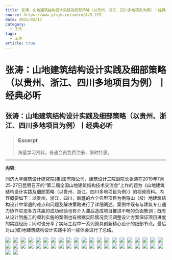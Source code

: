 ```yaml
---
title: 张涛：山地建筑结构设计实践及细部策略（以贵州、浙江、四川多地项目为例）丨经典必听
source: https://www.ytsjk.cn/audio/4/S-215
date: 2025/03/17
category:
  - 工作
tags:
  - 工作
article: true
---
```

# 张涛：山地建筑结构设计实践及细部策略（以贵州、浙江、四川多地项目为例）丨经典必听

## 张涛：山地建筑结构设计实践及细部策略（以贵州、浙江、四川多地项目为例）丨经典必听

> ### Excerpt
> 海量学习资料，普通会员免费注册，限时特惠。

---
**内容:**

同济大学建筑设计研究院(集团)有限公司，建筑设计三院副院长张涛在2019年7月25-27日昆明召开的“第二届全国山地建筑结构技术交流会”上作的题为《山地建筑结构设计实践及细部策略（以贵州、浙江、四川多地项目为例）》的视频资料。内容概要如下：以贵州，浙江，四川，新疆的六个典型项目为例将山（坡）地建筑结构设计中常遇的难点和问题及解决策略进行了详细阐述。案例中既有与建筑专业通力协作实现多方共赢的成功经验也有介入滞后造成项目推进不畅的负面教训；既有从设计到施工的顺利实施的案例也有根据实际情况灵活调整设计方案保证项目进度的实践经历；同时也分享了实际工程中一系列颇具创新精心设计的细部节点。最后对山(坡)地建筑结构设计实践中的一些体会进行了总结。

![](./%E5%BC%A0%E6%B6%9B%EF%BC%9A%E5%B1%B1%E5%9C%B0%E5%BB%BA%E7%AD%91%E7%BB%93%E6%9E%84%E8%AE%BE%E8%AE%A1%E5%AE%9E%E8%B7%B5%E5%8F%8A%E7%BB%86%E9%83%A8%E7%AD%96%E7%95%A5%EF%BC%88%E4%BB%A5%E8%B4%B5%E5%B7%9E%E3%80%81%E6%B5%99%E6%B1%9F%E3%80%81%E5%9B%9B%E5%B7%9D%E5%A4%9A%E5%9C%B0%E9%A1%B9%E7%9B%AE%E4%B8%BA%E4%BE%8B%EF%BC%89%E4%B8%A8%E7%BB%8F%E5%85%B8%E5%BF%85%E5%90%AC.assets/20200211153044694.jpg)  ![](./%E5%BC%A0%E6%B6%9B%EF%BC%9A%E5%B1%B1%E5%9C%B0%E5%BB%BA%E7%AD%91%E7%BB%93%E6%9E%84%E8%AE%BE%E8%AE%A1%E5%AE%9E%E8%B7%B5%E5%8F%8A%E7%BB%86%E9%83%A8%E7%AD%96%E7%95%A5%EF%BC%88%E4%BB%A5%E8%B4%B5%E5%B7%9E%E3%80%81%E6%B5%99%E6%B1%9F%E3%80%81%E5%9B%9B%E5%B7%9D%E5%A4%9A%E5%9C%B0%E9%A1%B9%E7%9B%AE%E4%B8%BA%E4%BE%8B%EF%BC%89%E4%B8%A8%E7%BB%8F%E5%85%B8%E5%BF%85%E5%90%AC.assets/20200211153044866.jpg)  ![](./%E5%BC%A0%E6%B6%9B%EF%BC%9A%E5%B1%B1%E5%9C%B0%E5%BB%BA%E7%AD%91%E7%BB%93%E6%9E%84%E8%AE%BE%E8%AE%A1%E5%AE%9E%E8%B7%B5%E5%8F%8A%E7%BB%86%E9%83%A8%E7%AD%96%E7%95%A5%EF%BC%88%E4%BB%A5%E8%B4%B5%E5%B7%9E%E3%80%81%E6%B5%99%E6%B1%9F%E3%80%81%E5%9B%9B%E5%B7%9D%E5%A4%9A%E5%9C%B0%E9%A1%B9%E7%9B%AE%E4%B8%BA%E4%BE%8B%EF%BC%89%E4%B8%A8%E7%BB%8F%E5%85%B8%E5%BF%85%E5%90%AC.assets/20200211153045116.jpg)  ![](./%E5%BC%A0%E6%B6%9B%EF%BC%9A%E5%B1%B1%E5%9C%B0%E5%BB%BA%E7%AD%91%E7%BB%93%E6%9E%84%E8%AE%BE%E8%AE%A1%E5%AE%9E%E8%B7%B5%E5%8F%8A%E7%BB%86%E9%83%A8%E7%AD%96%E7%95%A5%EF%BC%88%E4%BB%A5%E8%B4%B5%E5%B7%9E%E3%80%81%E6%B5%99%E6%B1%9F%E3%80%81%E5%9B%9B%E5%B7%9D%E5%A4%9A%E5%9C%B0%E9%A1%B9%E7%9B%AE%E4%B8%BA%E4%BE%8B%EF%BC%89%E4%B8%A8%E7%BB%8F%E5%85%B8%E5%BF%85%E5%90%AC.assets/20200211153045350.jpg)  ![](./%E5%BC%A0%E6%B6%9B%EF%BC%9A%E5%B1%B1%E5%9C%B0%E5%BB%BA%E7%AD%91%E7%BB%93%E6%9E%84%E8%AE%BE%E8%AE%A1%E5%AE%9E%E8%B7%B5%E5%8F%8A%E7%BB%86%E9%83%A8%E7%AD%96%E7%95%A5%EF%BC%88%E4%BB%A5%E8%B4%B5%E5%B7%9E%E3%80%81%E6%B5%99%E6%B1%9F%E3%80%81%E5%9B%9B%E5%B7%9D%E5%A4%9A%E5%9C%B0%E9%A1%B9%E7%9B%AE%E4%B8%BA%E4%BE%8B%EF%BC%89%E4%B8%A8%E7%BB%8F%E5%85%B8%E5%BF%85%E5%90%AC.assets/20200211153045538.jpg)  ![](./%E5%BC%A0%E6%B6%9B%EF%BC%9A%E5%B1%B1%E5%9C%B0%E5%BB%BA%E7%AD%91%E7%BB%93%E6%9E%84%E8%AE%BE%E8%AE%A1%E5%AE%9E%E8%B7%B5%E5%8F%8A%E7%BB%86%E9%83%A8%E7%AD%96%E7%95%A5%EF%BC%88%E4%BB%A5%E8%B4%B5%E5%B7%9E%E3%80%81%E6%B5%99%E6%B1%9F%E3%80%81%E5%9B%9B%E5%B7%9D%E5%A4%9A%E5%9C%B0%E9%A1%B9%E7%9B%AE%E4%B8%BA%E4%BE%8B%EF%BC%89%E4%B8%A8%E7%BB%8F%E5%85%B8%E5%BF%85%E5%90%AC.assets/20200211153045741.jpg)  ![](./%E5%BC%A0%E6%B6%9B%EF%BC%9A%E5%B1%B1%E5%9C%B0%E5%BB%BA%E7%AD%91%E7%BB%93%E6%9E%84%E8%AE%BE%E8%AE%A1%E5%AE%9E%E8%B7%B5%E5%8F%8A%E7%BB%86%E9%83%A8%E7%AD%96%E7%95%A5%EF%BC%88%E4%BB%A5%E8%B4%B5%E5%B7%9E%E3%80%81%E6%B5%99%E6%B1%9F%E3%80%81%E5%9B%9B%E5%B7%9D%E5%A4%9A%E5%9C%B0%E9%A1%B9%E7%9B%AE%E4%B8%BA%E4%BE%8B%EF%BC%89%E4%B8%A8%E7%BB%8F%E5%85%B8%E5%BF%85%E5%90%AC.assets/20200211153045944.jpg)  ![](./%E5%BC%A0%E6%B6%9B%EF%BC%9A%E5%B1%B1%E5%9C%B0%E5%BB%BA%E7%AD%91%E7%BB%93%E6%9E%84%E8%AE%BE%E8%AE%A1%E5%AE%9E%E8%B7%B5%E5%8F%8A%E7%BB%86%E9%83%A8%E7%AD%96%E7%95%A5%EF%BC%88%E4%BB%A5%E8%B4%B5%E5%B7%9E%E3%80%81%E6%B5%99%E6%B1%9F%E3%80%81%E5%9B%9B%E5%B7%9D%E5%A4%9A%E5%9C%B0%E9%A1%B9%E7%9B%AE%E4%B8%BA%E4%BE%8B%EF%BC%89%E4%B8%A8%E7%BB%8F%E5%85%B8%E5%BF%85%E5%90%AC.assets/20200211153046131.jpg)  ![](./%E5%BC%A0%E6%B6%9B%EF%BC%9A%E5%B1%B1%E5%9C%B0%E5%BB%BA%E7%AD%91%E7%BB%93%E6%9E%84%E8%AE%BE%E8%AE%A1%E5%AE%9E%E8%B7%B5%E5%8F%8A%E7%BB%86%E9%83%A8%E7%AD%96%E7%95%A5%EF%BC%88%E4%BB%A5%E8%B4%B5%E5%B7%9E%E3%80%81%E6%B5%99%E6%B1%9F%E3%80%81%E5%9B%9B%E5%B7%9D%E5%A4%9A%E5%9C%B0%E9%A1%B9%E7%9B%AE%E4%B8%BA%E4%BE%8B%EF%BC%89%E4%B8%A8%E7%BB%8F%E5%85%B8%E5%BF%85%E5%90%AC.assets/20200211153046335.jpg)  ![](./%E5%BC%A0%E6%B6%9B%EF%BC%9A%E5%B1%B1%E5%9C%B0%E5%BB%BA%E7%AD%91%E7%BB%93%E6%9E%84%E8%AE%BE%E8%AE%A1%E5%AE%9E%E8%B7%B5%E5%8F%8A%E7%BB%86%E9%83%A8%E7%AD%96%E7%95%A5%EF%BC%88%E4%BB%A5%E8%B4%B5%E5%B7%9E%E3%80%81%E6%B5%99%E6%B1%9F%E3%80%81%E5%9B%9B%E5%B7%9D%E5%A4%9A%E5%9C%B0%E9%A1%B9%E7%9B%AE%E4%B8%BA%E4%BE%8B%EF%BC%89%E4%B8%A8%E7%BB%8F%E5%85%B8%E5%BF%85%E5%90%AC.assets/20200211153046553.jpg)  ![](./%E5%BC%A0%E6%B6%9B%EF%BC%9A%E5%B1%B1%E5%9C%B0%E5%BB%BA%E7%AD%91%E7%BB%93%E6%9E%84%E8%AE%BE%E8%AE%A1%E5%AE%9E%E8%B7%B5%E5%8F%8A%E7%BB%86%E9%83%A8%E7%AD%96%E7%95%A5%EF%BC%88%E4%BB%A5%E8%B4%B5%E5%B7%9E%E3%80%81%E6%B5%99%E6%B1%9F%E3%80%81%E5%9B%9B%E5%B7%9D%E5%A4%9A%E5%9C%B0%E9%A1%B9%E7%9B%AE%E4%B8%BA%E4%BE%8B%EF%BC%89%E4%B8%A8%E7%BB%8F%E5%85%B8%E5%BF%85%E5%90%AC.assets/20200211153046741.jpg)  ![](./%E5%BC%A0%E6%B6%9B%EF%BC%9A%E5%B1%B1%E5%9C%B0%E5%BB%BA%E7%AD%91%E7%BB%93%E6%9E%84%E8%AE%BE%E8%AE%A1%E5%AE%9E%E8%B7%B5%E5%8F%8A%E7%BB%86%E9%83%A8%E7%AD%96%E7%95%A5%EF%BC%88%E4%BB%A5%E8%B4%B5%E5%B7%9E%E3%80%81%E6%B5%99%E6%B1%9F%E3%80%81%E5%9B%9B%E5%B7%9D%E5%A4%9A%E5%9C%B0%E9%A1%B9%E7%9B%AE%E4%B8%BA%E4%BE%8B%EF%BC%89%E4%B8%A8%E7%BB%8F%E5%85%B8%E5%BF%85%E5%90%AC.assets/20200211153046975.jpg)  ![](./%E5%BC%A0%E6%B6%9B%EF%BC%9A%E5%B1%B1%E5%9C%B0%E5%BB%BA%E7%AD%91%E7%BB%93%E6%9E%84%E8%AE%BE%E8%AE%A1%E5%AE%9E%E8%B7%B5%E5%8F%8A%E7%BB%86%E9%83%A8%E7%AD%96%E7%95%A5%EF%BC%88%E4%BB%A5%E8%B4%B5%E5%B7%9E%E3%80%81%E6%B5%99%E6%B1%9F%E3%80%81%E5%9B%9B%E5%B7%9D%E5%A4%9A%E5%9C%B0%E9%A1%B9%E7%9B%AE%E4%B8%BA%E4%BE%8B%EF%BC%89%E4%B8%A8%E7%BB%8F%E5%85%B8%E5%BF%85%E5%90%AC.assets/20200211153047241.jpg)  ![](./%E5%BC%A0%E6%B6%9B%EF%BC%9A%E5%B1%B1%E5%9C%B0%E5%BB%BA%E7%AD%91%E7%BB%93%E6%9E%84%E8%AE%BE%E8%AE%A1%E5%AE%9E%E8%B7%B5%E5%8F%8A%E7%BB%86%E9%83%A8%E7%AD%96%E7%95%A5%EF%BC%88%E4%BB%A5%E8%B4%B5%E5%B7%9E%E3%80%81%E6%B5%99%E6%B1%9F%E3%80%81%E5%9B%9B%E5%B7%9D%E5%A4%9A%E5%9C%B0%E9%A1%B9%E7%9B%AE%E4%B8%BA%E4%BE%8B%EF%BC%89%E4%B8%A8%E7%BB%8F%E5%85%B8%E5%BF%85%E5%90%AC.assets/20200211153047491.jpg)  ![](./%E5%BC%A0%E6%B6%9B%EF%BC%9A%E5%B1%B1%E5%9C%B0%E5%BB%BA%E7%AD%91%E7%BB%93%E6%9E%84%E8%AE%BE%E8%AE%A1%E5%AE%9E%E8%B7%B5%E5%8F%8A%E7%BB%86%E9%83%A8%E7%AD%96%E7%95%A5%EF%BC%88%E4%BB%A5%E8%B4%B5%E5%B7%9E%E3%80%81%E6%B5%99%E6%B1%9F%E3%80%81%E5%9B%9B%E5%B7%9D%E5%A4%9A%E5%9C%B0%E9%A1%B9%E7%9B%AE%E4%B8%BA%E4%BE%8B%EF%BC%89%E4%B8%A8%E7%BB%8F%E5%85%B8%E5%BF%85%E5%90%AC.assets/20200211153047678.jpg)  ![](./%E5%BC%A0%E6%B6%9B%EF%BC%9A%E5%B1%B1%E5%9C%B0%E5%BB%BA%E7%AD%91%E7%BB%93%E6%9E%84%E8%AE%BE%E8%AE%A1%E5%AE%9E%E8%B7%B5%E5%8F%8A%E7%BB%86%E9%83%A8%E7%AD%96%E7%95%A5%EF%BC%88%E4%BB%A5%E8%B4%B5%E5%B7%9E%E3%80%81%E6%B5%99%E6%B1%9F%E3%80%81%E5%9B%9B%E5%B7%9D%E5%A4%9A%E5%9C%B0%E9%A1%B9%E7%9B%AE%E4%B8%BA%E4%BE%8B%EF%BC%89%E4%B8%A8%E7%BB%8F%E5%85%B8%E5%BF%85%E5%90%AC.assets/20200211153047881.jpg)  ![](./%E5%BC%A0%E6%B6%9B%EF%BC%9A%E5%B1%B1%E5%9C%B0%E5%BB%BA%E7%AD%91%E7%BB%93%E6%9E%84%E8%AE%BE%E8%AE%A1%E5%AE%9E%E8%B7%B5%E5%8F%8A%E7%BB%86%E9%83%A8%E7%AD%96%E7%95%A5%EF%BC%88%E4%BB%A5%E8%B4%B5%E5%B7%9E%E3%80%81%E6%B5%99%E6%B1%9F%E3%80%81%E5%9B%9B%E5%B7%9D%E5%A4%9A%E5%9C%B0%E9%A1%B9%E7%9B%AE%E4%B8%BA%E4%BE%8B%EF%BC%89%E4%B8%A8%E7%BB%8F%E5%85%B8%E5%BF%85%E5%90%AC.assets/20200211153048100.jpg)  ![](./%E5%BC%A0%E6%B6%9B%EF%BC%9A%E5%B1%B1%E5%9C%B0%E5%BB%BA%E7%AD%91%E7%BB%93%E6%9E%84%E8%AE%BE%E8%AE%A1%E5%AE%9E%E8%B7%B5%E5%8F%8A%E7%BB%86%E9%83%A8%E7%AD%96%E7%95%A5%EF%BC%88%E4%BB%A5%E8%B4%B5%E5%B7%9E%E3%80%81%E6%B5%99%E6%B1%9F%E3%80%81%E5%9B%9B%E5%B7%9D%E5%A4%9A%E5%9C%B0%E9%A1%B9%E7%9B%AE%E4%B8%BA%E4%BE%8B%EF%BC%89%E4%B8%A8%E7%BB%8F%E5%85%B8%E5%BF%85%E5%90%AC.assets/20200211153048366.jpg)  ![](./%E5%BC%A0%E6%B6%9B%EF%BC%9A%E5%B1%B1%E5%9C%B0%E5%BB%BA%E7%AD%91%E7%BB%93%E6%9E%84%E8%AE%BE%E8%AE%A1%E5%AE%9E%E8%B7%B5%E5%8F%8A%E7%BB%86%E9%83%A8%E7%AD%96%E7%95%A5%EF%BC%88%E4%BB%A5%E8%B4%B5%E5%B7%9E%E3%80%81%E6%B5%99%E6%B1%9F%E3%80%81%E5%9B%9B%E5%B7%9D%E5%A4%9A%E5%9C%B0%E9%A1%B9%E7%9B%AE%E4%B8%BA%E4%BE%8B%EF%BC%89%E4%B8%A8%E7%BB%8F%E5%85%B8%E5%BF%85%E5%90%AC.assets/20200211153048647.jpg)  ![](./%E5%BC%A0%E6%B6%9B%EF%BC%9A%E5%B1%B1%E5%9C%B0%E5%BB%BA%E7%AD%91%E7%BB%93%E6%9E%84%E8%AE%BE%E8%AE%A1%E5%AE%9E%E8%B7%B5%E5%8F%8A%E7%BB%86%E9%83%A8%E7%AD%96%E7%95%A5%EF%BC%88%E4%BB%A5%E8%B4%B5%E5%B7%9E%E3%80%81%E6%B5%99%E6%B1%9F%E3%80%81%E5%9B%9B%E5%B7%9D%E5%A4%9A%E5%9C%B0%E9%A1%B9%E7%9B%AE%E4%B8%BA%E4%BE%8B%EF%BC%89%E4%B8%A8%E7%BB%8F%E5%85%B8%E5%BF%85%E5%90%AC.assets/20200211153048897.jpg)  ![](./%E5%BC%A0%E6%B6%9B%EF%BC%9A%E5%B1%B1%E5%9C%B0%E5%BB%BA%E7%AD%91%E7%BB%93%E6%9E%84%E8%AE%BE%E8%AE%A1%E5%AE%9E%E8%B7%B5%E5%8F%8A%E7%BB%86%E9%83%A8%E7%AD%96%E7%95%A5%EF%BC%88%E4%BB%A5%E8%B4%B5%E5%B7%9E%E3%80%81%E6%B5%99%E6%B1%9F%E3%80%81%E5%9B%9B%E5%B7%9D%E5%A4%9A%E5%9C%B0%E9%A1%B9%E7%9B%AE%E4%B8%BA%E4%BE%8B%EF%BC%89%E4%B8%A8%E7%BB%8F%E5%85%B8%E5%BF%85%E5%90%AC.assets/20200211153049147.jpg)  ![](./%E5%BC%A0%E6%B6%9B%EF%BC%9A%E5%B1%B1%E5%9C%B0%E5%BB%BA%E7%AD%91%E7%BB%93%E6%9E%84%E8%AE%BE%E8%AE%A1%E5%AE%9E%E8%B7%B5%E5%8F%8A%E7%BB%86%E9%83%A8%E7%AD%96%E7%95%A5%EF%BC%88%E4%BB%A5%E8%B4%B5%E5%B7%9E%E3%80%81%E6%B5%99%E6%B1%9F%E3%80%81%E5%9B%9B%E5%B7%9D%E5%A4%9A%E5%9C%B0%E9%A1%B9%E7%9B%AE%E4%B8%BA%E4%BE%8B%EF%BC%89%E4%B8%A8%E7%BB%8F%E5%85%B8%E5%BF%85%E5%90%AC.assets/20200211153049647.jpg)  ![](./%E5%BC%A0%E6%B6%9B%EF%BC%9A%E5%B1%B1%E5%9C%B0%E5%BB%BA%E7%AD%91%E7%BB%93%E6%9E%84%E8%AE%BE%E8%AE%A1%E5%AE%9E%E8%B7%B5%E5%8F%8A%E7%BB%86%E9%83%A8%E7%AD%96%E7%95%A5%EF%BC%88%E4%BB%A5%E8%B4%B5%E5%B7%9E%E3%80%81%E6%B5%99%E6%B1%9F%E3%80%81%E5%9B%9B%E5%B7%9D%E5%A4%9A%E5%9C%B0%E9%A1%B9%E7%9B%AE%E4%B8%BA%E4%BE%8B%EF%BC%89%E4%B8%A8%E7%BB%8F%E5%85%B8%E5%BF%85%E5%90%AC.assets/20200211153050053.jpg)  ![](./%E5%BC%A0%E6%B6%9B%EF%BC%9A%E5%B1%B1%E5%9C%B0%E5%BB%BA%E7%AD%91%E7%BB%93%E6%9E%84%E8%AE%BE%E8%AE%A1%E5%AE%9E%E8%B7%B5%E5%8F%8A%E7%BB%86%E9%83%A8%E7%AD%96%E7%95%A5%EF%BC%88%E4%BB%A5%E8%B4%B5%E5%B7%9E%E3%80%81%E6%B5%99%E6%B1%9F%E3%80%81%E5%9B%9B%E5%B7%9D%E5%A4%9A%E5%9C%B0%E9%A1%B9%E7%9B%AE%E4%B8%BA%E4%BE%8B%EF%BC%89%E4%B8%A8%E7%BB%8F%E5%85%B8%E5%BF%85%E5%90%AC.assets/20200211153051913.jpg)  ![](./%E5%BC%A0%E6%B6%9B%EF%BC%9A%E5%B1%B1%E5%9C%B0%E5%BB%BA%E7%AD%91%E7%BB%93%E6%9E%84%E8%AE%BE%E8%AE%A1%E5%AE%9E%E8%B7%B5%E5%8F%8A%E7%BB%86%E9%83%A8%E7%AD%96%E7%95%A5%EF%BC%88%E4%BB%A5%E8%B4%B5%E5%B7%9E%E3%80%81%E6%B5%99%E6%B1%9F%E3%80%81%E5%9B%9B%E5%B7%9D%E5%A4%9A%E5%9C%B0%E9%A1%B9%E7%9B%AE%E4%B8%BA%E4%BE%8B%EF%BC%89%E4%B8%A8%E7%BB%8F%E5%85%B8%E5%BF%85%E5%90%AC.assets/20200211153052147.jpg)  ![](./%E5%BC%A0%E6%B6%9B%EF%BC%9A%E5%B1%B1%E5%9C%B0%E5%BB%BA%E7%AD%91%E7%BB%93%E6%9E%84%E8%AE%BE%E8%AE%A1%E5%AE%9E%E8%B7%B5%E5%8F%8A%E7%BB%86%E9%83%A8%E7%AD%96%E7%95%A5%EF%BC%88%E4%BB%A5%E8%B4%B5%E5%B7%9E%E3%80%81%E6%B5%99%E6%B1%9F%E3%80%81%E5%9B%9B%E5%B7%9D%E5%A4%9A%E5%9C%B0%E9%A1%B9%E7%9B%AE%E4%B8%BA%E4%BE%8B%EF%BC%89%E4%B8%A8%E7%BB%8F%E5%85%B8%E5%BF%85%E5%90%AC.assets/20200211153052809.jpg)  ![](./%E5%BC%A0%E6%B6%9B%EF%BC%9A%E5%B1%B1%E5%9C%B0%E5%BB%BA%E7%AD%91%E7%BB%93%E6%9E%84%E8%AE%BE%E8%AE%A1%E5%AE%9E%E8%B7%B5%E5%8F%8A%E7%BB%86%E9%83%A8%E7%AD%96%E7%95%A5%EF%BC%88%E4%BB%A5%E8%B4%B5%E5%B7%9E%E3%80%81%E6%B5%99%E6%B1%9F%E3%80%81%E5%9B%9B%E5%B7%9D%E5%A4%9A%E5%9C%B0%E9%A1%B9%E7%9B%AE%E4%B8%BA%E4%BE%8B%EF%BC%89%E4%B8%A8%E7%BB%8F%E5%85%B8%E5%BF%85%E5%90%AC.assets/20200211153053022.jpg)  ![](./%E5%BC%A0%E6%B6%9B%EF%BC%9A%E5%B1%B1%E5%9C%B0%E5%BB%BA%E7%AD%91%E7%BB%93%E6%9E%84%E8%AE%BE%E8%AE%A1%E5%AE%9E%E8%B7%B5%E5%8F%8A%E7%BB%86%E9%83%A8%E7%AD%96%E7%95%A5%EF%BC%88%E4%BB%A5%E8%B4%B5%E5%B7%9E%E3%80%81%E6%B5%99%E6%B1%9F%E3%80%81%E5%9B%9B%E5%B7%9D%E5%A4%9A%E5%9C%B0%E9%A1%B9%E7%9B%AE%E4%B8%BA%E4%BE%8B%EF%BC%89%E4%B8%A8%E7%BB%8F%E5%85%B8%E5%BF%85%E5%90%AC.assets/20200211153053538.jpg)  ![](./%E5%BC%A0%E6%B6%9B%EF%BC%9A%E5%B1%B1%E5%9C%B0%E5%BB%BA%E7%AD%91%E7%BB%93%E6%9E%84%E8%AE%BE%E8%AE%A1%E5%AE%9E%E8%B7%B5%E5%8F%8A%E7%BB%86%E9%83%A8%E7%AD%96%E7%95%A5%EF%BC%88%E4%BB%A5%E8%B4%B5%E5%B7%9E%E3%80%81%E6%B5%99%E6%B1%9F%E3%80%81%E5%9B%9B%E5%B7%9D%E5%A4%9A%E5%9C%B0%E9%A1%B9%E7%9B%AE%E4%B8%BA%E4%BE%8B%EF%BC%89%E4%B8%A8%E7%BB%8F%E5%85%B8%E5%BF%85%E5%90%AC.assets/20200211153054881.jpg)  ![](./%E5%BC%A0%E6%B6%9B%EF%BC%9A%E5%B1%B1%E5%9C%B0%E5%BB%BA%E7%AD%91%E7%BB%93%E6%9E%84%E8%AE%BE%E8%AE%A1%E5%AE%9E%E8%B7%B5%E5%8F%8A%E7%BB%86%E9%83%A8%E7%AD%96%E7%95%A5%EF%BC%88%E4%BB%A5%E8%B4%B5%E5%B7%9E%E3%80%81%E6%B5%99%E6%B1%9F%E3%80%81%E5%9B%9B%E5%B7%9D%E5%A4%9A%E5%9C%B0%E9%A1%B9%E7%9B%AE%E4%B8%BA%E4%BE%8B%EF%BC%89%E4%B8%A8%E7%BB%8F%E5%85%B8%E5%BF%85%E5%90%AC.assets/20200211153055038.jpg)  ![](./%E5%BC%A0%E6%B6%9B%EF%BC%9A%E5%B1%B1%E5%9C%B0%E5%BB%BA%E7%AD%91%E7%BB%93%E6%9E%84%E8%AE%BE%E8%AE%A1%E5%AE%9E%E8%B7%B5%E5%8F%8A%E7%BB%86%E9%83%A8%E7%AD%96%E7%95%A5%EF%BC%88%E4%BB%A5%E8%B4%B5%E5%B7%9E%E3%80%81%E6%B5%99%E6%B1%9F%E3%80%81%E5%9B%9B%E5%B7%9D%E5%A4%9A%E5%9C%B0%E9%A1%B9%E7%9B%AE%E4%B8%BA%E4%BE%8B%EF%BC%89%E4%B8%A8%E7%BB%8F%E5%85%B8%E5%BF%85%E5%90%AC.assets/20200211153056381.jpg)  ![](./%E5%BC%A0%E6%B6%9B%EF%BC%9A%E5%B1%B1%E5%9C%B0%E5%BB%BA%E7%AD%91%E7%BB%93%E6%9E%84%E8%AE%BE%E8%AE%A1%E5%AE%9E%E8%B7%B5%E5%8F%8A%E7%BB%86%E9%83%A8%E7%AD%96%E7%95%A5%EF%BC%88%E4%BB%A5%E8%B4%B5%E5%B7%9E%E3%80%81%E6%B5%99%E6%B1%9F%E3%80%81%E5%9B%9B%E5%B7%9D%E5%A4%9A%E5%9C%B0%E9%A1%B9%E7%9B%AE%E4%B8%BA%E4%BE%8B%EF%BC%89%E4%B8%A8%E7%BB%8F%E5%85%B8%E5%BF%85%E5%90%AC.assets/20200211153056663.jpg)  ![](./%E5%BC%A0%E6%B6%9B%EF%BC%9A%E5%B1%B1%E5%9C%B0%E5%BB%BA%E7%AD%91%E7%BB%93%E6%9E%84%E8%AE%BE%E8%AE%A1%E5%AE%9E%E8%B7%B5%E5%8F%8A%E7%BB%86%E9%83%A8%E7%AD%96%E7%95%A5%EF%BC%88%E4%BB%A5%E8%B4%B5%E5%B7%9E%E3%80%81%E6%B5%99%E6%B1%9F%E3%80%81%E5%9B%9B%E5%B7%9D%E5%A4%9A%E5%9C%B0%E9%A1%B9%E7%9B%AE%E4%B8%BA%E4%BE%8B%EF%BC%89%E4%B8%A8%E7%BB%8F%E5%85%B8%E5%BF%85%E5%90%AC.assets/20200211153057303.jpg)  ![](./%E5%BC%A0%E6%B6%9B%EF%BC%9A%E5%B1%B1%E5%9C%B0%E5%BB%BA%E7%AD%91%E7%BB%93%E6%9E%84%E8%AE%BE%E8%AE%A1%E5%AE%9E%E8%B7%B5%E5%8F%8A%E7%BB%86%E9%83%A8%E7%AD%96%E7%95%A5%EF%BC%88%E4%BB%A5%E8%B4%B5%E5%B7%9E%E3%80%81%E6%B5%99%E6%B1%9F%E3%80%81%E5%9B%9B%E5%B7%9D%E5%A4%9A%E5%9C%B0%E9%A1%B9%E7%9B%AE%E4%B8%BA%E4%BE%8B%EF%BC%89%E4%B8%A8%E7%BB%8F%E5%85%B8%E5%BF%85%E5%90%AC.assets/20200211153058262.jpg)  ![](./%E5%BC%A0%E6%B6%9B%EF%BC%9A%E5%B1%B1%E5%9C%B0%E5%BB%BA%E7%AD%91%E7%BB%93%E6%9E%84%E8%AE%BE%E8%AE%A1%E5%AE%9E%E8%B7%B5%E5%8F%8A%E7%BB%86%E9%83%A8%E7%AD%96%E7%95%A5%EF%BC%88%E4%BB%A5%E8%B4%B5%E5%B7%9E%E3%80%81%E6%B5%99%E6%B1%9F%E3%80%81%E5%9B%9B%E5%B7%9D%E5%A4%9A%E5%9C%B0%E9%A1%B9%E7%9B%AE%E4%B8%BA%E4%BE%8B%EF%BC%89%E4%B8%A8%E7%BB%8F%E5%85%B8%E5%BF%85%E5%90%AC.assets/20200211153100553.jpg)  ![](./%E5%BC%A0%E6%B6%9B%EF%BC%9A%E5%B1%B1%E5%9C%B0%E5%BB%BA%E7%AD%91%E7%BB%93%E6%9E%84%E8%AE%BE%E8%AE%A1%E5%AE%9E%E8%B7%B5%E5%8F%8A%E7%BB%86%E9%83%A8%E7%AD%96%E7%95%A5%EF%BC%88%E4%BB%A5%E8%B4%B5%E5%B7%9E%E3%80%81%E6%B5%99%E6%B1%9F%E3%80%81%E5%9B%9B%E5%B7%9D%E5%A4%9A%E5%9C%B0%E9%A1%B9%E7%9B%AE%E4%B8%BA%E4%BE%8B%EF%BC%89%E4%B8%A8%E7%BB%8F%E5%85%B8%E5%BF%85%E5%90%AC.assets/20200211153100741.jpg)  ![](./%E5%BC%A0%E6%B6%9B%EF%BC%9A%E5%B1%B1%E5%9C%B0%E5%BB%BA%E7%AD%91%E7%BB%93%E6%9E%84%E8%AE%BE%E8%AE%A1%E5%AE%9E%E8%B7%B5%E5%8F%8A%E7%BB%86%E9%83%A8%E7%AD%96%E7%95%A5%EF%BC%88%E4%BB%A5%E8%B4%B5%E5%B7%9E%E3%80%81%E6%B5%99%E6%B1%9F%E3%80%81%E5%9B%9B%E5%B7%9D%E5%A4%9A%E5%9C%B0%E9%A1%B9%E7%9B%AE%E4%B8%BA%E4%BE%8B%EF%BC%89%E4%B8%A8%E7%BB%8F%E5%85%B8%E5%BF%85%E5%90%AC.assets/20200211153102881.jpg)  ![](./%E5%BC%A0%E6%B6%9B%EF%BC%9A%E5%B1%B1%E5%9C%B0%E5%BB%BA%E7%AD%91%E7%BB%93%E6%9E%84%E8%AE%BE%E8%AE%A1%E5%AE%9E%E8%B7%B5%E5%8F%8A%E7%BB%86%E9%83%A8%E7%AD%96%E7%95%A5%EF%BC%88%E4%BB%A5%E8%B4%B5%E5%B7%9E%E3%80%81%E6%B5%99%E6%B1%9F%E3%80%81%E5%9B%9B%E5%B7%9D%E5%A4%9A%E5%9C%B0%E9%A1%B9%E7%9B%AE%E4%B8%BA%E4%BE%8B%EF%BC%89%E4%B8%A8%E7%BB%8F%E5%85%B8%E5%BF%85%E5%90%AC.assets/20200211153103100.jpg)  ![](./%E5%BC%A0%E6%B6%9B%EF%BC%9A%E5%B1%B1%E5%9C%B0%E5%BB%BA%E7%AD%91%E7%BB%93%E6%9E%84%E8%AE%BE%E8%AE%A1%E5%AE%9E%E8%B7%B5%E5%8F%8A%E7%BB%86%E9%83%A8%E7%AD%96%E7%95%A5%EF%BC%88%E4%BB%A5%E8%B4%B5%E5%B7%9E%E3%80%81%E6%B5%99%E6%B1%9F%E3%80%81%E5%9B%9B%E5%B7%9D%E5%A4%9A%E5%9C%B0%E9%A1%B9%E7%9B%AE%E4%B8%BA%E4%BE%8B%EF%BC%89%E4%B8%A8%E7%BB%8F%E5%85%B8%E5%BF%85%E5%90%AC.assets/20200211153103272.jpg)  ![](./%E5%BC%A0%E6%B6%9B%EF%BC%9A%E5%B1%B1%E5%9C%B0%E5%BB%BA%E7%AD%91%E7%BB%93%E6%9E%84%E8%AE%BE%E8%AE%A1%E5%AE%9E%E8%B7%B5%E5%8F%8A%E7%BB%86%E9%83%A8%E7%AD%96%E7%95%A5%EF%BC%88%E4%BB%A5%E8%B4%B5%E5%B7%9E%E3%80%81%E6%B5%99%E6%B1%9F%E3%80%81%E5%9B%9B%E5%B7%9D%E5%A4%9A%E5%9C%B0%E9%A1%B9%E7%9B%AE%E4%B8%BA%E4%BE%8B%EF%BC%89%E4%B8%A8%E7%BB%8F%E5%85%B8%E5%BF%85%E5%90%AC.assets/20200211153103913.jpg)  ![](./%E5%BC%A0%E6%B6%9B%EF%BC%9A%E5%B1%B1%E5%9C%B0%E5%BB%BA%E7%AD%91%E7%BB%93%E6%9E%84%E8%AE%BE%E8%AE%A1%E5%AE%9E%E8%B7%B5%E5%8F%8A%E7%BB%86%E9%83%A8%E7%AD%96%E7%95%A5%EF%BC%88%E4%BB%A5%E8%B4%B5%E5%B7%9E%E3%80%81%E6%B5%99%E6%B1%9F%E3%80%81%E5%9B%9B%E5%B7%9D%E5%A4%9A%E5%9C%B0%E9%A1%B9%E7%9B%AE%E4%B8%BA%E4%BE%8B%EF%BC%89%E4%B8%A8%E7%BB%8F%E5%85%B8%E5%BF%85%E5%90%AC.assets/20200211153104850.jpg)  ![](./%E5%BC%A0%E6%B6%9B%EF%BC%9A%E5%B1%B1%E5%9C%B0%E5%BB%BA%E7%AD%91%E7%BB%93%E6%9E%84%E8%AE%BE%E8%AE%A1%E5%AE%9E%E8%B7%B5%E5%8F%8A%E7%BB%86%E9%83%A8%E7%AD%96%E7%95%A5%EF%BC%88%E4%BB%A5%E8%B4%B5%E5%B7%9E%E3%80%81%E6%B5%99%E6%B1%9F%E3%80%81%E5%9B%9B%E5%B7%9D%E5%A4%9A%E5%9C%B0%E9%A1%B9%E7%9B%AE%E4%B8%BA%E4%BE%8B%EF%BC%89%E4%B8%A8%E7%BB%8F%E5%85%B8%E5%BF%85%E5%90%AC.assets/20200211153105663.jpg)  ![](./%E5%BC%A0%E6%B6%9B%EF%BC%9A%E5%B1%B1%E5%9C%B0%E5%BB%BA%E7%AD%91%E7%BB%93%E6%9E%84%E8%AE%BE%E8%AE%A1%E5%AE%9E%E8%B7%B5%E5%8F%8A%E7%BB%86%E9%83%A8%E7%AD%96%E7%95%A5%EF%BC%88%E4%BB%A5%E8%B4%B5%E5%B7%9E%E3%80%81%E6%B5%99%E6%B1%9F%E3%80%81%E5%9B%9B%E5%B7%9D%E5%A4%9A%E5%9C%B0%E9%A1%B9%E7%9B%AE%E4%B8%BA%E4%BE%8B%EF%BC%89%E4%B8%A8%E7%BB%8F%E5%85%B8%E5%BF%85%E5%90%AC.assets/20200211153107522.jpg)  ![](./%E5%BC%A0%E6%B6%9B%EF%BC%9A%E5%B1%B1%E5%9C%B0%E5%BB%BA%E7%AD%91%E7%BB%93%E6%9E%84%E8%AE%BE%E8%AE%A1%E5%AE%9E%E8%B7%B5%E5%8F%8A%E7%BB%86%E9%83%A8%E7%AD%96%E7%95%A5%EF%BC%88%E4%BB%A5%E8%B4%B5%E5%B7%9E%E3%80%81%E6%B5%99%E6%B1%9F%E3%80%81%E5%9B%9B%E5%B7%9D%E5%A4%9A%E5%9C%B0%E9%A1%B9%E7%9B%AE%E4%B8%BA%E4%BE%8B%EF%BC%89%E4%B8%A8%E7%BB%8F%E5%85%B8%E5%BF%85%E5%90%AC.assets/20200211153107710.jpg)
